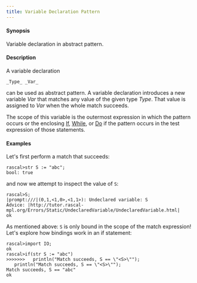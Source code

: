 ```yaml
---
title: Variable Declaration Pattern
---
```


#### Synopsis

Variable declaration in abstract pattern.

#### Description

A variable declaration
```rascal
_Type_ _Var_
```
can be used as abstract pattern.
A variable declaration introduces a new variable _Var_ that matches any value of the given type _Type_.
That value is assigned to _Var_ when the whole match succeeds.

The scope of this variable is the outermost expression in which the pattern occurs
or the enclosing [If](../../../Rascal/Statements/If/index.md), [While](../../../Rascal/Statements/While/index.md), or [Do](../../../Rascal/Statements/Do/index.md) if the pattern occurs in the test expression of those statements.

#### Examples

Let's first perform a match that succeeds:

```rascal-shell ,error
rascal>str S := "abc";
bool: true
```
and now we attempt to inspect the value of `S`:

```rascal-shell ,continue,error
rascal>S;
|prompt:///|(0,1,<1,0>,<1,1>): Undeclared variable: S
Advice: |http://tutor.rascal-mpl.org/Errors/Static/UndeclaredVariable/UndeclaredVariable.html|
ok
```

As mentioned above: `S` is only bound in the scope of the match expression!
Let's explore how bindings work in an if statement:

```rascal-shell 
rascal>import IO;
ok
rascal>if(str S := "abc")
>>>>>>>   println("Match succeeds, S == \"<S>\"");
   println("Match succeeds, S == \"<S>\"");
Match succeeds, S == "abc"
ok
```


